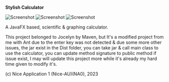 **Stylish Calculator**

![Screenshot](https://i.imgur.com/Y46AseD.png)
![Screenshot](https://imgur.com/GTBtz0O.png)
![Screenshot](https://i.imgur.com/95v2oeg.png)

A JavaFX based, scientific & graphing calculator.

This project belonged to Jocelyn by Maven, but It's a modified project from me with Ant due to the enter key was not detected & due some more other issues, the jar exist in the Dist folder, you can take jar & call main class to use the calculator, you can update method signature to public method if issue exist, I may will update this project more while it's already my hard time given to modify it's.


(c) Nice Application 1 (Nice-AU)(NA0), 2023
